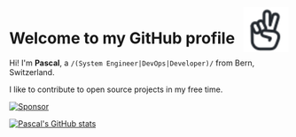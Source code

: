 <picture>
  <source media="(prefers-color-scheme: dark)" srcset="./data/peace-hand-dark.svg">
  <img alt="Peace Hand" align="right" width="16%" src="./data/peace-hand-light.svg">
</picture>

# Welcome to my GitHub profile

Hi! I'm **Pascal**, a `/(System Engineer|DevOps|Developer)/` from Bern, Switzerland.

I like to contribute to open source projects in my free time.

[![Sponsor](https://img.shields.io/static/v1?label=Sponsor&message=%E2%9D%A4&logo=github)](https://github.com/sponsors/paescuj)


[![Pascal's GitHub stats](https://github-readme-stats.vercel.app/api?username=paescuj&show_icons=true&theme=gruvbox&hide_title=true&include_all_commits=true)](https://github.com/anuraghazra/github-readme-stats)

